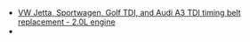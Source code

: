 - [VW Jetta, Sportwagen, Golf TDI, and Audi A3 TDI timing belt replacement - 2.0L engine](https://youtu.be/fAi667H7M2Y)
- 
